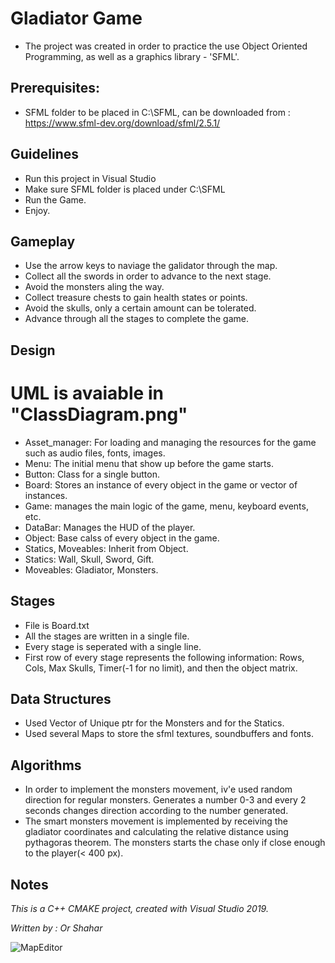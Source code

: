 # Gladiator Game

* The project was created in order to practice the use Object Oriented Programming, as well as a graphics library - 'SFML'.

## Prerequisites:
* SFML folder to be placed in C:\SFML, can be downloaded from : https://www.sfml-dev.org/download/sfml/2.5.1/

## Guidelines
* Run this project in Visual Studio
* Make sure SFML folder is placed under C:\SFML
* Run the Game.
* Enjoy.

## Gameplay
* Use the arrow keys to naviage the galidator through the map.
* Collect all the swords in order to advance to the next stage.
* Avoid the monsters aling the way.
* Collect treasure chests to gain health states or points.
* Avoid the skulls, only a certain amount can be tolerated.
* Advance through all the stages to complete the game.

## Design
# UML is avaiable in "ClassDiagram.png" 
* Asset_manager: For loading and managing the resources for the game such as audio files, fonts, images.
* Menu: The initial menu that show up before the game starts.
* Button: Class for a single button.
* Board: Stores an instance of every object in the game or vector of instances.
* Game: manages the main logic of the game, menu, keyboard events, etc.
* DataBar: Manages the HUD of the player.
* Object: Base calss of every object in the game.
* Statics, Moveables: Inherit from Object.
* Statics: Wall, Skull, Sword, Gift.
* Moveables: Gladiator, Monsters.

## Stages
* File is Board.txt
* All the stages are written in a single file.
* Every stage is seperated with a single line.
* First row of every stage represents the following information: Rows, Cols, Max Skulls, Timer(-1 for no limit), and then the object matrix.

## Data Structures
* Used Vector of Unique ptr for the Monsters and for the Statics.
* Used several Maps to store the sfml textures, soundbuffers and fonts.

## Algorithms
* In order to implement the monsters movement, iv'e used random direction for regular monsters. Generates a number 0-3 and every 2 seconds changes direction according to the number generated.
* The smart monsters movement is implemented by receiving the gladiator coordinates and calculating the relative distance using pythagoras theorem. The monsters starts the chase only if close enough to the player(< 400 px).

## Notes
*This is a C++ CMAKE project, created with Visual Studio 2019.*

*Written by : Or Shahar*



![MapEditor](/Images/Map_Editor.PNG)
